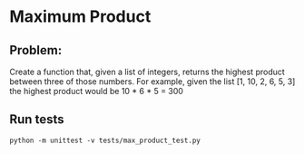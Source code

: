 # Maximum Product

## Problem:

Create a function that, given a list of integers, returns the highest product between three of those numbers. For example, given the list [1, 10, 2, 6, 5, 3] the highest product would be 10 * 6 * 5 = 300

## Run tests

```
python -m unittest -v tests/max_product_test.py
```
